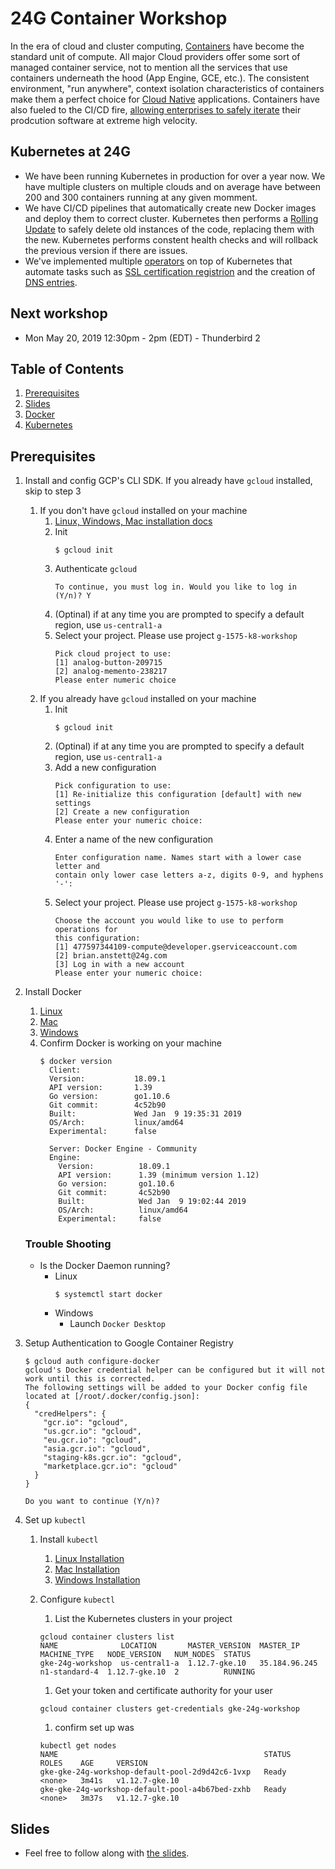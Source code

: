 # 24G Container Workshop
In the era of cloud and cluster computing, [Containers](https://www.docker.com/resources/what-container) have become the standard unit of compute. All major Cloud providers offer some sort of managed container service, not to mention all the services that use containers underneath the hood (App Engine, GCE, etc.). The consistent environment, "run anywhere", context isolation characteristics of containers make them a perfect choice for [Cloud Native](https://pivotal.io/cloud-native) applications. Containers have also fueled to the CI/CD fire, [allowing enterprises to safely iterate](https://cloud.google.com/kubernetes-engine/kubernetes-comic/) their prodcution software at extreme high velocity. 


## Kubernetes at 24G
* We have been running Kubernetes in production for over a year now. We have multiple clusters on multiple clouds and on average have between 200 and 300 containers running at any given momment. 
* We have CI/CD pipelines that automatically create new Docker images and deploy them to correct cluster. Kubernetes then performs a [Rolling Update](https://kubernetes.io/docs/tutorials/kubernetes-basics/update/update-intro/) to safely delete old instances of the code, replacing them with the new. Kubernetes performs constent health checks and will rollback the previous version if there are issues.
* We've implemented multiple [operators](https://kubernetes.io/docs/concepts/extend-kubernetes/api-extension/custom-resources/) on top of Kubernetes that automate tasks such as [SSL certification registrion](https://github.com/jetstack/cert-manager) and the creation of [DNS entries](https://github.com/helm/charts/tree/master/stable/external-dns).

## Next workshop
* Mon May 20, 2019 12:30pm - 2pm (EDT) - Thunderbird 2

## Table of Contents
1. [Prerequisites](#prerequisites)
1. [Slides](#slides)
1. [Docker](./1_Docker/README.md)
1. [Kubernetes](./2_Kubernetes/README.md)


## Prerequisites
1. Install and config GCP's CLI SDK. If you already have `gcloud` installed, skip to step 3
    1. If you don't have `gcloud` installed on your machine
        1. [Linux, Windows, Mac installation docs](https://cloud.google.com/sdk/docs/quickstarts)
        1. Init
            ```
            $ gcloud init
            ```
        1. Authenticate `gcloud`
            ```
            To continue, you must log in. Would you like to log in (Y/n)? Y
            ```
        1. (Optinal) if at any time you are prompted to specify a default region, use `us-central1-a`
        1. Select your project. Please use project `g-1575-k8-workshop` 
            ```
            Pick cloud project to use: 
            [1] analog-button-209715
            [2] analog-memento-238217
            Please enter numeric choice
            ```
    1. If you already have `gcloud` installed on your machine
        1. Init
            ```
            $ gcloud init
            ```
        1. (Optinal) if at any time you are prompted to specify a default region, use `us-central1-a`
        1. Add a new configuration
            ```
            Pick configuration to use:
            [1] Re-initialize this configuration [default] with new settings 
            [2] Create a new configuration
            Please enter your numeric choice:  
            ```
        1. Enter a name of the new configuration
            ```
            Enter configuration name. Names start with a lower case letter and 
            contain only lower case letters a-z, digits 0-9, and hyphens '-':
            ```
        1. Select your project. Please use project `g-1575-k8-workshop` 
            ```
            Choose the account you would like to use to perform operations for 
            this configuration:
            [1] 477597344109-compute@developer.gserviceaccount.com
            [2] brian.anstett@24g.com
            [3] Log in with a new account
            Please enter your numeric choice:  
            ```

1. Install Docker
    1. [Linux](https://docs.docker.com/install/linux/docker-ce/centos/)
    1. [Mac](https://docs.docker.com/docker-for-mac/install/)
    1. [Windows](https://docs.docker.com/docker-for-windows/install/)
    1. Confirm Docker is working on your machine
        ```
        $ docker version
          Client:
          Version:           18.09.1
          API version:       1.39
          Go version:        go1.10.6
          Git commit:        4c52b90
          Built:             Wed Jan  9 19:35:31 2019
          OS/Arch:           linux/amd64
          Experimental:      false

          Server: Docker Engine - Community
          Engine:
            Version:          18.09.1
            API version:      1.39 (minimum version 1.12)
            Go version:       go1.10.6
            Git commit:       4c52b90
            Built:            Wed Jan  9 19:02:44 2019
            OS/Arch:          linux/amd64
            Experimental:     false
          ```
    ### Trouble Shooting
    * Is the Docker Daemon running?
        * Linux
            ```
            $ systemctl start docker
            ```
        * Windows
            * Launch `Docker Desktop`

1. Setup Authentication to Google Container Registry
      ```
      $ gcloud auth configure-docker
      gcloud's Docker credential helper can be configured but it will not work until this is corrected.
      The following settings will be added to your Docker config file 
      located at [/root/.docker/config.json]:
      {
        "credHelpers": {
          "gcr.io": "gcloud", 
          "us.gcr.io": "gcloud", 
          "eu.gcr.io": "gcloud", 
          "asia.gcr.io": "gcloud", 
          "staging-k8s.gcr.io": "gcloud", 
          "marketplace.gcr.io": "gcloud"
        }
      }

      Do you want to continue (Y/n)?  
      ```

1. Set up `kubectl`
    1. Install `kubectl`
        1. [Linux Installation](https://kubernetes.io/docs/tasks/tools/install-kubectl/#install-kubectl-on-linux)
        1. [Mac Installation](https://kubernetes.io/docs/tasks/tools/install-kubectl/#install-kubectl-on-macos)
        1. [Windows Installation](https://kubernetes.io/docs/tasks/tools/install-kubectl/#install-kubectl-on-windows)
    1. Configure `kubectl`
        1. List the Kubernetes clusters in your project
          ```
          gcloud container clusters list
          NAME              LOCATION       MASTER_VERSION  MASTER_IP      MACHINE_TYPE   NODE_VERSION   NUM_NODES  STATUS
          gke-24g-workshop  us-central1-a  1.12.7-gke.10   35.184.96.245  n1-standard-4  1.12.7-gke.10  2          RUNNING
          ```
        1. Get your token and certificate authority for your user
          ```
          gcloud container clusters get-credentials gke-24g-workshop
          ```

        1. confirm set up was
          ```
          kubectl get nodes
          NAME                                              STATUS   ROLES    AGE     VERSION
          gke-gke-24g-workshop-default-pool-2d9d42c6-1vxp   Ready    <none>   3m41s   v1.12.7-gke.10
          gke-gke-24g-workshop-default-pool-a4b67bed-zxhb   Ready    <none>   3m37s   v1.12.7-gke.10
          ```
## Slides
* Feel free to follow along with [the slides](https://docs.google.com/presentation/d/1OQYcl3PwPM9NJ3AbExLV9A8AWbCEzbxj0VceIOhPnyY/edit#slide=id.p).